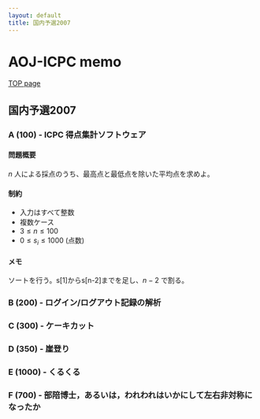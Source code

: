 ```yaml
---
layout: default
title: 国内予選2007
---
```


# **AOJ-ICPC memo**
[TOP page](../)
## 国内予選2007
### A (100) - ICPC 得点集計ソフトウェア
#### 問題概要
$n$ 人による採点のうち、最高点と最低点を除いた平均点を求めよ。

#### 制約
- 入力はすべて整数
- 複数ケース
- $3 \le n \le 100$
- $0 \le s_i \le 1000$ (点数)

#### メモ
ソートを行う。s[1]からs[n-2]までを足し、$n-2$ で割る。

### B (200) - ログイン/ログアウト記録の解析

### C (300) - ケーキカット

### D (350) - 崖登り

### E (1000) - くるくる

### F (700) - 部陪博士，あるいは，われわれはいかにして左右非対称になったか
